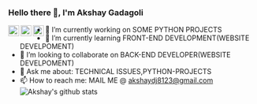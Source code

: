 
### Hello there 👋, I'm Akshay Gadagoli

<a href="https://twitter.com/akshay_gadagoli">
  <img align="left" alt="Akshay| Twitter" width="22px" src="https://cdn.jsdelivr.net/npm/simple-icons@v3/icons/twitter.svg" />
</a>
<a href="https://www.linkedin.com/in/akshay-gadagoli-318996199">
  <img align="left" alt="Akshay's LinkdeIN" width="22px" src="https://cdn.jsdelivr.net/npm/simple-icons@v3/icons/linkedin.svg" />
</a>
<a href="https://medium.com/@akshaydj8123">
  <img align="left" alt="Akshay's Medium" width="22px" src="https://cdn.jsdelivr.net/npm/simple-icons@v3/icons/medium.svg" />
</a>


    
- 🔭 I’m currently working on SOME PYTHON PROJECTS
- 🌱 I’m currently learning FRONT-END DEVELOPMENT(WEBSITE DEVELPOMENT)
- 👯 I’m looking to collaborate on BACK-END DEVELOPER(WEBSITE DEVELPOMENT)
- 💬 Ask me about: TECHNICAL ISSUES,PYTHON-PROJECTS
- 📫 How to reach me: MAIL ME @ akshaydj8123@gmail.com
![Akshay's github stats](https://github-readme-stats.vercel.app/api?username=akshay8123-gadagoli&&show_icons=true&title_color=ffffff&icon_color=bb2acf&text_color=daf7dc&bg_color=191919)
